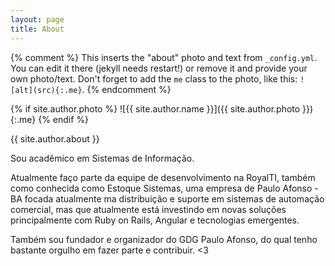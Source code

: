 ```yaml
---
layout: page
title: About
---
```


{% comment %}
  This inserts the "about" photo and text from `_config.yml`.
  You can edit it there (jekyll needs restart!) or remove it and provide your own photo/text.
  Don't forget to add the `me` class to the photo, like this: `![alt](src){:.me}`.
{% endcomment %}

{% if site.author.photo %}
  ![{{ site.author.name }}]({{ site.author.photo }}){:.me}
{% endif %}

{{ site.author.about }}

Sou acadêmico em Sistemas de Informação.

Atualmente faço parte da equipe de desenvolvimento na RoyalTI, também como conhecida como Estoque Sistemas, uma empresa de Paulo Afonso - BA focada atualmente ma distribuição e suporte em sistemas de automação comercial, mas que atualmente está investindo em novas soluções principalmente com Ruby on Rails, Angular e tecnologias emergentes.

Também sou fundador e organizador do GDG Paulo Afonso, do qual tenho bastante orgulho em fazer parte e contribuir. <3
